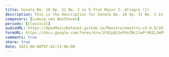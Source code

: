 ```yaml
---
title: Sonata No. 18 Op. 31 No. 3 in E-flat Major I. Allegro (1)
description: This is the description for Sonata No. 18 Op. 31 No. 3 in E-flat Major I. Allegro by Ludwig van Beethoven
composers: [Ludwig van Beethoven]
periods: [Classical]
audioURL: https://OpenMusicDataset.github.io/Maestro/maestro-v3.0.0/2017/MIDI-Unprocessed_066_PIANO066_MID--AUDIO-split_07-07-17_Piano-e_3-02_wav--2.midi
formURL: https://docs.google.com/forms/d/e/1FAIpQLSeFKnZNc1lwPrVKZLJmPM00NDEBNB2e5rU79hX-zoAy8s4UZQ/viewform
comments: true
share: true
date: 2021-08-08T07:43:13-06:00
---
```

